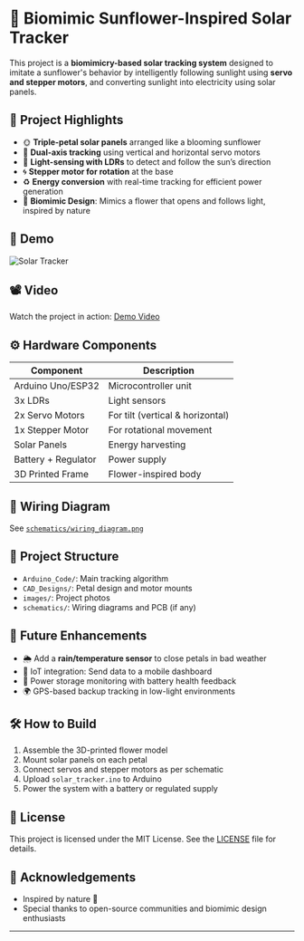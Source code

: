 # 🌻 Biomimic Sunflower-Inspired Solar Tracker

This project is a **biomimicry-based solar tracking system** designed to imitate a sunflower's behavior by intelligently following sunlight using **servo and stepper motors**, and converting sunlight into electricity using solar panels.

## 🚀 Project Highlights

- 🌞 **Triple-petal solar panels** arranged like a blooming sunflower
- 🎯 **Dual-axis tracking** using vertical and horizontal servo motors
- 🧠 **Light-sensing with LDRs** to detect and follow the sun’s direction
- 🌀 **Stepper motor for rotation** at the base
- ♻️ **Energy conversion** with real-time tracking for efficient power generation
- 🤖 **Biomimic Design**: Mimics a flower that opens and follows light, inspired by nature

## 📸 Demo

![Solar Tracker](images/demo_photo.jpg)

## 📽️ Video

Watch the project in action:
[Demo Video]("C:\Users\nilop\Documents\solartracker.mp4")

## ⚙️ Hardware Components

| Component           | Description                      |
|--------------------|----------------------------------|
| Arduino Uno/ESP32  | Microcontroller unit             |
| 3x LDRs            | Light sensors                    |
| 2x Servo Motors    | For tilt (vertical & horizontal) |
| 1x Stepper Motor   | For rotational movement          |
| Solar Panels       | Energy harvesting                |
| Battery + Regulator| Power supply                     |
| 3D Printed Frame   | Flower-inspired body             |

## 🔌 Wiring Diagram

See [`schematics/wiring_diagram.png`](schematics/wiring_diagram.png)

## 📂 Project Structure

- `Arduino_Code/`: Main tracking algorithm
- `CAD_Designs/`: Petal design and motor mounts
- `images/`: Project photos
- `schematics/`: Wiring diagrams and PCB (if any)

## 🧠 Future Enhancements

- 🌦️ Add a **rain/temperature sensor** to close petals in bad weather
- 📱 IoT integration: Send data to a mobile dashboard
- 🔋 Power storage monitoring with battery health feedback
- 🌍 GPS-based backup tracking in low-light environments

## 🛠️ How to Build

1. Assemble the 3D-printed flower model
2. Mount solar panels on each petal
3. Connect servos and stepper motors as per schematic
4. Upload `solar_tracker.ino` to Arduino
5. Power the system with a battery or regulated supply

## 📜 License

This project is licensed under the MIT License. See the [LICENSE](LICENSE) file for details.

## 🙌 Acknowledgements

- Inspired by nature 🌻
- Special thanks to open-source communities and biomimic design enthusiasts

---
